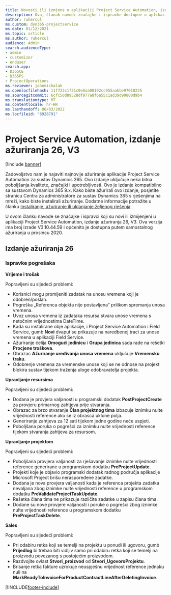 ```yaml
---
title: Novosti ili izmjene u aplikaciji Project Service Automation, izdanje ažuriranja 26, V3
description: Ovaj članak navodi značajke i ispravke dostupne u aplikaciji Project Service Automation, izdanje ažuriranja 26, V3.
author: ruhercul
ms.custom: dyn365-projectservice
ms.date: 01/12/2021
ms.topic: article
ms.author: ruhercul
audience: Admin
search.audienceType:
- admin
- customizer
- enduser
search.app:
- D365CE
- D365PS
- ProjectOperations
ms.reviewer: johnmichalak
ms.openlocfilehash: 11f722c1f31c0e8aa08192cc955aabbe97018225
ms.sourcegitcommit: 6cfc50d89528df977a8f6a55c1ad39d99800d9b4
ms.translationtype: MT
ms.contentlocale: hr-HR
ms.lasthandoff: 06/03/2022
ms.locfileid: "8928791"
---
```

# <a name="project-service-automation-update-release-26-v3"></a>Project Service Automation, izdanje ažuriranja 26, V3

[!include [banner](../includes/psa-now-project-operations.md)]

Zadovoljstvo nam je najaviti najnovije ažuriranje aplikacije Project Service Automation za sustav Dynamics 365. Ovo izdanje uključuje neka bitna poboljšanja kvalitete, značajki i upotrebljivosti. Ovo je izdanje kompatibilno sa sustavom Dynamics 365 9.x. Kako biste ažurirali ovo izdanje, posjetite stranicu Centra za administratore za sustav Dynamics 365 s rješenjima na mreži, kako biste instalirali ažuriranje. Dodatne informacije potražite u članku [Instaliranje, ažuriranje ili uklanjanje željenog rješenja](/power-platform/admin/install-remove-preferred-solution).

U ovom članku navode se značajke i ispravci koji su novi ili izmijenjeni u aplikaciji Project Service Automation, izdanje ažuriranja 26, V3. Ova verzija ima broj izrade V3.10.44.59 i općenito je dostupna putem samostalnog ažuriranja u prosincu 2020.

## <a name="update-release-26"></a>Izdanje ažuriranja 26

### <a name="bug-fixes"></a>Ispravke pogrešaka

**Vrijeme i trošak**

Popravljeni su sljedeći problemi:

- Korisnici mogu promijeniti zadatak na unosu vremena koji je odobren/poslan.
- Pogreška „Referenca objekta nije postavljena” prilikom spremanja unosa vremena.
- Uvoz unosa vremena iz zadataka resursa stvara unose vremena s netočnim vrijednostima DateTime.
- Kada su instalirane obje aplikacije, i Project Service Automation i Field Service, gumb **Novi** dvaput se prikazuje na naredbenoj traci za unose vremena u aplikaciji Field Service.
- Ažuriranje ćelija **Omogući jedinicu** i **Grupa jedinica** sada rade na rešetki **Procjene troškova**.
- Obrazac **Ažuriranje uređivanja unosa vremena** uključuje **Vremensku traku**.
- Odobrenje vremena za vremenske unose koji se ne odnose na projekt blokira sustav tijekom traženja uloge odobravatelja projekta.

**Upravljanje resursima**

Popravljeni su sljedeći problemi:

- Dodana je provjera valjanosti u programski dodatak **PostProjectCreate** za provjeru primarnog zahtjeva prije stvaranja.
- Obrazac za brzo stvaranje **Član projektnog tima** izbacuje iznimku nulte vrijednosti reference ako se iz obrasca uklone polja.
- Generiranje zahtjeva za 12 sati tijekom jedne godine neće uspjeti.
- Poboljšana poruka o pogrešci za iznimku nulte vrijednosti reference tijekom stvaranja zahtjeva za resursom.

**Upravljanje projektom**

Popravljeni su sljedeći problemi:

- Poboljšana provjera valjanosti za rješavanje iznimke nulte vrijednosti reference generirane u programskom dodatku **PreProjectUpdate**.
- Projekti koje je objavio programski dodatak radnog područja aplikacije Microsoft Project brišu neraspoređene zadatke.
- Dodana je nova provjera valjanosti kada je referenca projekta zadatka nevaljana zbog iznimke nulte vrijednosti reference u programskom dodatku **PreValidateProjectTaskUpdate**.
- Rešetka člana tima ne prikazuje različite zadatke u zapisu člana tima.
- Dodane su nove provjere valjanosti i poruke o pogrešci zbog iznimke nulte vrijednosti reference u programskom dodatku **PreProjectTaskDelete**.

**Sales**

Popravljeni su sljedeći problemi:

- Pri odabiru retka koji se temelji na projektu u ponudi ili ugovoru, gumb **Prijedlog** bi trebao biti vidljiv samo pri odabiru retka koji se temelji na proizvodu povezanog s postojećim proizvodom.
- Razdvojite ovlast **Stvori_proizvod** od **Stvori_UgovoroProjektu**.
- Brisanje retka fakture uzrokuje neuspješnu vrijednost reference jednaku nuli na **MarkReadyToInvoiceForProductContractLineAfterDeletingInvoice**.


[!INCLUDE[footer-include](../includes/footer-banner.md)]
